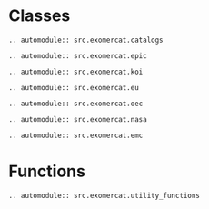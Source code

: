 # Classes


```{eval-rst}
.. automodule:: src.exomercat.catalogs
```

```{eval-rst}
.. automodule:: src.exomercat.epic
```

```{eval-rst}
.. automodule:: src.exomercat.koi
```

```{eval-rst}
.. automodule:: src.exomercat.eu
```

```{eval-rst}
.. automodule:: src.exomercat.oec
```

```{eval-rst}
.. automodule:: src.exomercat.nasa
```

```{eval-rst}
.. automodule:: src.exomercat.emc

```

# Functions

```{eval-rst}
.. automodule:: src.exomercat.utility_functions
```
